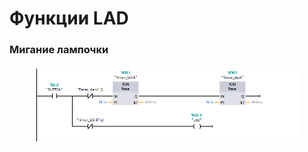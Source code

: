 # Функции LAD

### Мигание лампочки

<figure><img src="../../../../../.gitbook/assets/tia_blinking_led.png" alt=""><figcaption></figcaption></figure>
